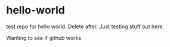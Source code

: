 # hello-world
test repo for hello world. Delete after.
Just testing stuff out here.

Wanting to see if github works
